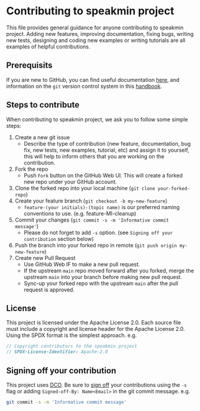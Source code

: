 # Contributing to speakmin project
This file provides general guidance for anyone contributing to speakmin project. Adding new features, improving documentation, fixing bugs, writing new tests, designing and coding new examples or writing tutorials are all examples of helpful contributions.

## Prerequisits
If you are new to GitHub, you can find useful documentation [here][1], and information on the `git` version control system in this [handbook][2].

## Steps to contribute
When contributing to speakmin project, we ask you to follow some simple steps:

1. Create a new git issue
    - Describe the type of contribution (new feature,
documentation, bug fix, new tests, new examples, tutorial, etc) and assign it to
yourself, this will help to inform others that you are working on the contribution.
2. Fork the repo
    - Push `Fork` button on the GitHub Web UI. This will create a forked new repo under your GitHub account.
3. Clone the forked repo into your local machine (`git clone your-forked-repo`)
4. Create your feature branch (`git checkout -b my-new-feature`)
    - `feature-(your initials)-(topic name)` is our preferred naming conventions to use. (e.g. feature-MI-cleanup)
5. Commit your changes (`git commit -s -m 'Informative commit message'`)
    - Please do not forget to add `-s` option. (see `Signing off your contribution` section below)
6. Push the branch into your forked repo in remote (`git push origin my-new-feature`)
7. Create new Pull Request
    - Use GitHub Web IF to make a new pull request.
    - If the upstream `main` repo moved forward after you forked, merge the upstream `main` into your branch before making new pull request.
    - Sync-up your forked repo with the upstream `main` after the pull request is approved.

## License
This project is licensed under the Apache License 2.0. Each source file must include a copyright and license header for the Apache License 2.0. Using the SPDX format is the simplest approach.
e.g.

```c++
// Copyright contributors to the speakmin project
// SPDX-License-Identifier: Apache-2.0
```

## Signing off your contribution
This project uses [DCO][3]. Be sure to [sign off][4] your contributions using the `-s` flag or adding `Signed-off-By: Name<Email>` in the git commit message. e.g.

```bash
git commit -s -m 'Informative commit message'
```

  [1]: https://docs.github.com/en/github/using-git    "GitHubDocs"
  [2]: https://guides.github.com/introduction/git-handbook/    "gitHandbook"
  [3]: https://developercertificate.org/    "DCO"
  [4]: https://docs.github.com/en/github/authenticating-to-github/signing-commits    "gitSignoff"
